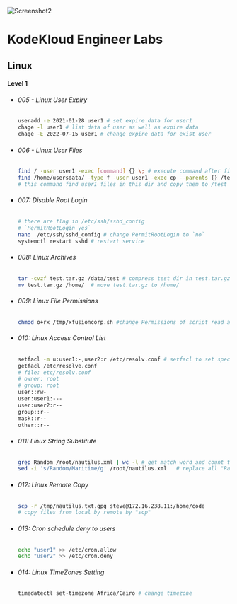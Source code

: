 ![Screenshot2](https://github.com/youssefshibl/KodeKloud_Engineer_Labs/assets/63800183/f76ab057-8248-476a-809f-72c976168f8f)


# KodeKloud Engineer Labs

## Linux

#### Level 1

-  ###### 005 - Linux User Expiry

    ```bash
    useradd -e 2021-01-28 user1 # set expire data for user1
    chage -l user1 # list data of user as well as expire data
    chage -E 2022-07-15 user1 # change expire data for exist user 
    ```

- ###### 006 - Linux User Files

  ``````bash
  find / -user user1 -exec [command] {} \; # execute command after find 
  find /home/usersdata/ -type f -user user1 -exec cp --parents {} /test \; 
  # this command find user1 files in this dir and copy them to /test 
  ``````

- ###### 007: Disable Root Login
  ``````bash
  # there are flag in /etc/ssh/sshd_config
  # `PermitRootLogin yes`
  nano  /etc/ssh/sshd_config # change PermitRootLogin to `no`
  systemctl restart sshd # restart service
  ``````
- ###### 008: Linux Archives
  ``````bash
  tar -cvzf test.tar.gz /data/test # compress test dir in test.tar.gz
  mv test.tar.gz /home/  # move test.tar.gz to /home/
  ``````
- ###### 009: Linux File Permissions
  ``````bash
  chmod o+rx /tmp/xfusioncorp.sh #change Permissions of script read and execute
  ``````
- ###### 010: Linux Access Control List
  ``````bash
  setfacl -m u:user1:-,user2:r /etc/resolv.conf # setfacl to set special permission to file
  getfacl /etc/resolve.conf
  # file: etc/resolv.conf
  # owner: root
  # group: root
  user::rw-
  user:user1:---
  user:user2:r--
  group::r--
  mask::r--
  other::r--
  ``````
- ###### 011: Linux String Substitute
    ``````bash
  grep Random /root/nautilus.xml | wc -l # get match word and count them
  sed -i 's/Random/Maritime/g' /root/nautilus.xml   # replace all "Random" by "Maritime"
  ``````
- ###### 012: Linux Remote Copy
    ``````bash
  scp -r /tmp/nautilus.txt.gpg steve@172.16.238.11:/home/code
  # copy files from local by remote by "scp" 
  ``````    
- ###### 013: Cron schedule deny to users
    ``````bash
  echo "user1" >> /etc/cron.allow
  echo "user2" >> /etc/cron.deny
  ``````

- ###### 014: Linux TimeZones Setting
    ``````bash
  timedatectl set-timezone Africa/Cairo # change timezone
  ``````        


